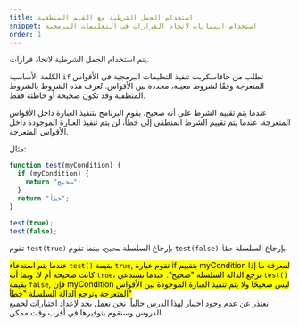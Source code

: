 ```yaml
---
title: استخدام الجمل الشرطية مع القيم المنطقية 
snippet: استخدام البيانات لاتخاذ القرارات في التعليمات البرمجية
order: 1
---
```


يتم استخدام الجمل الشرطية لاتخاذ قرارات.

الكلمة الأساسية `if` تطلب من جافاسكربت تنفيذ التعليمات البرمجية في الأقواس
المتعرجة وفقًا لشروط معينة، محددة بين الأقواس. تُعرف هذه الشروط بالشروط المنطقية
وقد تكون صحيحة أو خاطئة فقط.

عندما يتم تقييم الشرط على أنه صحيح، يقوم البرنامج بتنفيذ العبارة داخل الأقواس
المتعرجة. عندما يتم تقييم الشرط المنطقي إلى خطأ، لن يتم تنفيذ العبارة الموجودة
داخل الأقواس المتعرجة.

مثال:

```js
function test(myCondition) {
  if (myCondition) {
    return "صحيح";
  }
  return "خطأ";
}

test(true);
test(false);
```

تقوم `test(true)` بإرجاع السلسلة `صحيح`، بينما تقوم `test(false)` بإرجاع السلسلة
`خطأ`.

<mark>
عندما يتم استدعاء <code>test()</code> بقيمة <code>true</code>, تقوم عبارة if بتقييم myCondition لمعرفة ما إذا كانت صحيحة أم لا. وبما أنه <code>true</code>، ترجع الدالة السلسلة "صحيح". عندما نستدعي <code>test()</code> بقيمة <code>false</code>, فإن myCondition ليس صحيحًا ولا يتم تنفيذ العبارة الموجودة بين الأقواس المتعرجة وترجع الدالة السلسلة "خطأ"
</mark>

<div class="quiz">
نعتذر عن عدم وجود اختبار لهذا الدرس حالياً. نحن نعمل بجد لإعداد اختبارات لجميع الدروس وسنقوم بتوفيرها في أقرب وقت ممكن.
</div>
